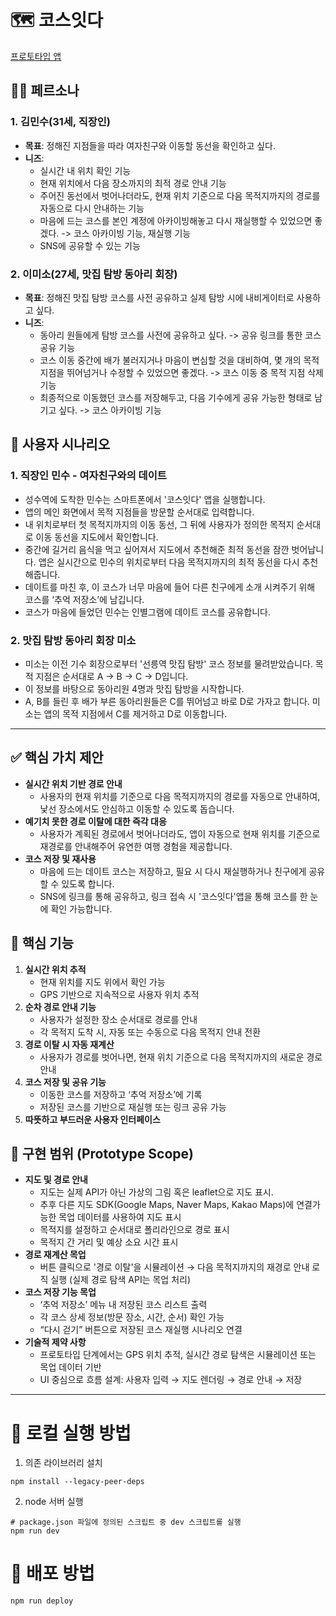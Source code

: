 # 🗺️ 코스잇다
[프로토타입 앱](https://threepebbles.github.io/courseitda-date-route/)

## 🤵🏻 페르소나
### 1. 김민수(31세, 직장인)
- **목표**: 정해진 지점들을 따라 여자친구와 이동할 동선을 확인하고 싶다.
- **니즈**:
  - 실시간 내 위치 확인 기능
  - 현재 위치에서 다음 장소까지의 최적 경로 안내 기능
  - 주어진 동선에서 벗어나더라도, 현재 위치 기준으로 다음 목적지까지의 경로를 자동으로 다시 안내하는 기능
  - 마음에 드는 코스를 본인 계정에 아카이빙해놓고 다시 재실행할 수 있었으면 좋겠다. -> 코스 아카이빙 기능, 재실행 기능
  - SNS에 공유할 수 있는 기능
### 2. 이미소(27세, 맛집 탐방 동아리 회장)
- **목표**: 정해진 맛집 탐방 코스를 사전 공유하고 실제 탐방 시에 내비게이터로 사용하고 싶다.
- **니즈**:
  - 동아리 원들에게 탐방 코스를 사전에 공유하고 싶다. -> 공유 링크를 통한 코스 공유 기능
  - 코스 이동 중간에 배가 불러지거나 마음이 변심할 것을 대비하여, 몇 개의 목적 지점을 뛰어넘거나 수정할 수 있었으면 좋겠다. -> 코스 이동 중 목적 지점 삭제 기능
  - 최종적으로 이동했던 코스를 저장해두고, 다음 기수에게 공유 가능한 형태로 남기고 싶다. -> 코스 아카이빙 기능
## 📜 사용자 시나리오
### 1. 직장인 민수 - 여자친구와의 데이트
- 성수역에 도착한 민수는 스마트폰에서 '코스잇다' 앱을 실행합니다. 
- 앱의 메인 화면에서 목적 지점들을 방문할 순서대로 입력합니다.
- 내 위치로부터 첫 목적지까지의 이동 동선, 그 뒤에 사용자가 정의한 목적지 순서대로 이동 동선을 지도에서 확인합니다. 
- 중간에 길거리 음식을 먹고 싶어져서 지도에서 추천해준 최적 동선을 잠깐 벗어납니다. 앱은 실시간으로 민수의 위치로부터 다음 목적지까지의 최적 동선을 다시 추천해줍니다. 
- 데이트를 마친 후, 이 코스가 너무 마음에 들어 다른 친구에게 소개 시켜주기 위해 코스를  ‘추억 저장소’에 남깁니다.
- 코스가 마음에 들었던 민수는 인별그램에 데이트 코스를 공유합니다.
### 2. 맛집 탐방 동아리 회장 미소
- 미소는 이전 기수 회장으로부터 '선릉역 맛집 탐방' 코스 정보를 물려받았습니다. 목적 지점은 순서대로 A -> B -> C -> D입니다.
- 이 정보를 바탕으로 동아리원 4명과 맛집 탐방을 시작합니다.
- A, B를 들린 후 배가 부른 동아리원들은 C를 뛰어넘고 바로 D로 가자고 합니다. 미소는 앱의 목적 지점에서 C를 제거하고 D로 이동합니다.

---
## ✅ 핵심 가치 제안
- **실시간 위치 기반 경로 안내**  
  - 사용자의 현재 위치를 기준으로 다음 목적지까지의 경로를 자동으로 안내하여, 낯선 장소에서도 안심하고 이동할 수 있도록 돕습니다.    
- **예기치 못한 경로 이탈에 대한 즉각 대응**  
   - 사용자가 계획된 경로에서 벗어나더라도, 앱이 자동으로 현재 위치를 기준으로 재경로를 안내해주어 유연한 여행 경험을 제공합니다.
- **코스 저장 및 재사용**  
  - 마음에 드는 데이트 코스는 저장하고, 필요 시 다시 재실행하거나 친구에게 공유할 수 있도록 합니다.
  - SNS에 링크를 통해 공유하고, 링크 접속 시 '코스잇다'앱을 통해 코스를 한 눈에 확인 가능합니다.
## 🌟 핵심 기능
1. **실시간 위치 추적**
    - 현재 위치를 지도 위에서 확인 가능
    - GPS 기반으로 지속적으로 사용자 위치 추적
2. **순차 경로 안내 기능**
    - 사용자가 설정한 장소 순서대로 경로를 안내
    - 각 목적지 도착 시, 자동 또는 수동으로 다음 목적지 안내 전환
3. **경로 이탈 시 자동 재계산**
    - 사용자가 경로를 벗어나면, 현재 위치 기준으로 다음 목적지까지의 새로운 경로 안내
4. **코스 저장 및 공유 기능**
    - 이동한 코스를 저장하고 ‘추억 저장소’에 기록
    - 저장된 코스를 기반으로 재실행 또는 링크 공유 가능
5. **따뜻하고 부드러운 사용자 인터페이스**

## 🔧 구현 범위 (Prototype Scope)
- **지도 및 경로 안내**
    - 지도는 실제 API가 아닌 가상의 그림 혹은 leaflet으로 지도 표시.
    - 추후 다른 지도 SDK(Google Maps, Naver Maps, Kakao Maps)에 연결가능한 목업 데이터를 사용하여 지도 표시
    - 목적지를 설정하고 순서대로 폴리라인으로 경로 표시
    - 목적지 간 거리 및 예상 소요 시간 표시
- **경로 재계산 목업**
    - 버튼 클릭으로 '경로 이탈'을 시뮬레이션 → 다음 목적지까지의 재경로 안내 로직 실행 (실제 경로 탐색 API는 목업 처리)
- **코스 저장 기능 목업**
    - ‘추억 저장소’ 메뉴 내 저장된 코스 리스트 출력
    - 각 코스 상세 정보(방문 장소, 시간, 순서) 확인 가능
    - “다시 걷기” 버튼으로 저장된 코스 재실행 시나리오 연결
- **기술적 제약 사항**
    - 프로토타입 단계에서는 GPS 위치 추적, 실시간 경로 탐색은 시뮬레이션 또는 목업 데이터 기반
    - UI 중심으로 흐름 설계: 사용자 입력 → 지도 렌더링 → 경로 안내 → 저장
---
# 🤖 로컬 실행 방법

1. 의존 라이브러리 설치
```shell
npm install --legacy-peer-deps
```

2. node 서버 실행
```shell
# package.json 파일에 정의된 스크립트 중 dev 스크립트를 실행
npm run dev
```

#  🚀 배포 방법
```shell
npm run deploy
```